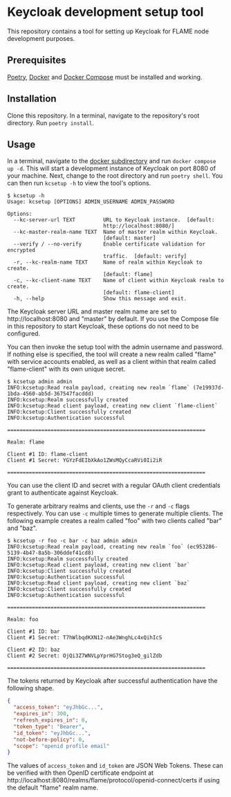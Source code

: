 # Keycloak development setup tool

This repository contains a tool for setting up Keycloak for FLAME node development purposes.

## Prerequisites

[Poetry](https://python-poetry.org/), [Docker](https://docs.docker.com/engine/install/)
and [Docker Compose](https://docs.docker.com/compose/install/) must be installed and working.

## Installation

Clone this repository.
In a terminal, navigate to the repository's root directory.
Run `poetry install`.

## Usage

In a terminal, navigate to the [docker subdirectory](./docker) and run `docker compose up -d`.
This will start a development instance of Keycloak on port 8080 of your machine.
Next, change to the root directory and run `poetry shell`.
You can then run `kcsetup -h` to view the tool's options.

```
$ kcsetup -h
Usage: kcsetup [OPTIONS] ADMIN_USERNAME ADMIN_PASSWORD

Options:
  --kc-server-url TEXT         URL to Keycloak instance.  [default:
                               http://localhost:8080/]
  --kc-master-realm-name TEXT  Name of master realm within Keycloak.
                               [default: master]
  --verify / --no-verify       Enable certificate validation for encrypted
                               traffic.  [default: verify]
  -r, --kc-realm-name TEXT     Name of realm within Keycloak to create.
                               [default: flame]
  -c, --kc-client-name TEXT    Name of client within Keycloak realm to create.
                               [default: flame-client]
  -h, --help                   Show this message and exit.
```

The Keycloak server URL and master realm name are set to http://localhost:8080 and "master" by default.
If you use the Compose file in this repository to start Keycloak, these options do not need to be configured.

You can then invoke the setup tool with the admin username and password.
If nothing else is specified, the tool will create a new realm called "flame" with service accounts enabled, as well as
a client within that realm called "flame-client" with its own unique secret.

```
$ kcsetup admin admin
INFO:kcsetup:Read realm payload, creating new realm `flame` (7e19937d-1bda-4560-ab5d-367547facddd)
INFO:kcsetup:Realm successfully created
INFO:kcsetup:Read client payload, creating new client `flame-client`
INFO:kcsetup:Client successfully created
INFO:kcsetup:Authentication successful

================================================================

Realm: flame

Client #1 ID: flame-client
Client #1 Secret: YGYzFdEIbXkAo1ZWsMQyCcaRVi0Ii2iR

================================================================
```

You can use the client ID and secret with a regular OAuth client credentials grant to authenticate against Keycloak.

To generate arbitrary realms and clients, use the `-r` and `-c` flags respectively.
You can use `-c` multiple times to generate multiple clients.
The following example creates a realm called "foo" with two clients called "bar" and "baz".

```
$ kcsetup -r foo -c bar -c baz admin admin
INFO:kcsetup:Read realm payload, creating new realm `foo` (ec953286-5139-4b47-8a5b-306ddef41cd8)
INFO:kcsetup:Realm successfully created
INFO:kcsetup:Read client payload, creating new client `bar`
INFO:kcsetup:Client successfully created
INFO:kcsetup:Authentication successful
INFO:kcsetup:Read client payload, creating new client `baz`
INFO:kcsetup:Client successfully created
INFO:kcsetup:Authentication successful

================================================================

Realm: foo

Client #1 ID: bar
Client #1 Secret: T7hWlbqdKXN12-nAe3WnghLc4xQihIcS

Client #2 ID: baz
Client #2 Secret: OjQi3Z7WNVLpYprHG7Stog3eQ_gilZdb

================================================================
```

The tokens returned by Keycloak after successful authentication have the following shape.

```json
{
  "access_token": "eyJhbGc...",
  "expires_in": 300,
  "refresh_expires_in": 0,
  "token_type": "Bearer",
  "id_token": "eyJhbGc...",
  "not-before-policy": 0,
  "scope": "openid profile email"
}
```

The values of `access_token` and `id_token` are JSON Web Tokens.
These can be verified with then OpenID certificate endpoint
at http://localhost:8080/realms/flame/protocol/openid-connect/certs
if using the default "flame" realm name.
